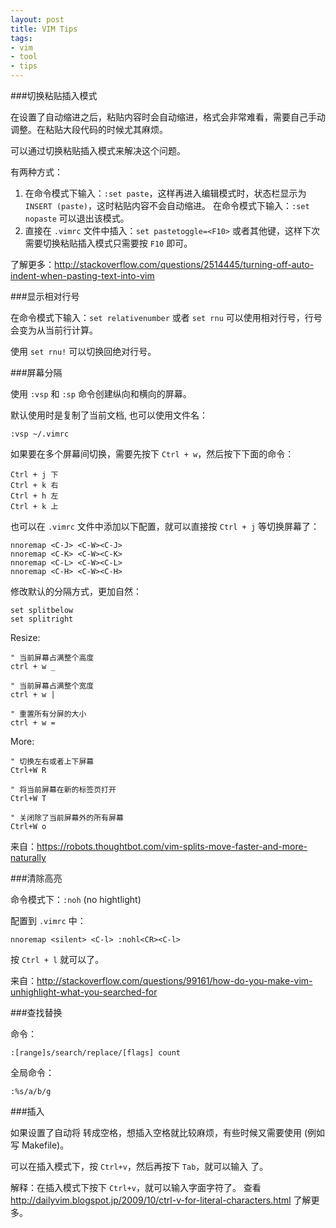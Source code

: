 ```yaml
---
layout: post
title: VIM Tips
tags:
- vim
- tool
- tips
---
```


###切换粘贴插入模式

在设置了自动缩进之后，粘贴内容时会自动缩进，格式会非常难看，需要自己手动调整。在粘贴大段代码的时候尤其麻烦。

可以通过切换粘贴插入模式来解决这个问题。

有两种方式：

1. 在命令模式下输入：`:set paste`，这样再进入编辑模式时，状态栏显示为 `INSERT (paste)`，这时粘贴内容不会自动缩进。
在命令模式下输入：`:set nopaste` 可以退出该模式。
2. 直接在 `.vimrc` 文件中插入：`set pastetoggle=<F10>` 或者其他键，这样下次需要切换粘贴插入模式只需要按 `F10` 即可。

了解更多：<http://stackoverflow.com/questions/2514445/turning-off-auto-indent-when-pasting-text-into-vim>

###显示相对行号

在命令模式下输入：`set relativenumber` 或者 `set rnu` 可以使用相对行号，行号会变为从当前行计算。

使用 `set rnu!` 可以切换回绝对行号。

###屏幕分隔

使用 `:vsp` 和 `:sp` 命令创建纵向和横向的屏幕。

默认使用时是复制了当前文档, 也可以使用文件名：

    :vsp ~/.vimrc

如果要在多个屏幕间切换，需要先按下 `Ctrl + w`，然后按下下面的命令：

    Ctrl + j 下
    Ctrl + k 右
    Ctrl + h 左
    Ctrl + k 上

也可以在 `.vimrc` 文件中添加以下配置，就可以直接按 `Ctrl + j` 等切换屏幕了：

    nnoremap <C-J> <C-W><C-J>
    nnoremap <C-K> <C-W><C-K>
    nnoremap <C-L> <C-W><C-L>
    nnoremap <C-H> <C-W><C-H>

修改默认的分隔方式，更加自然：

    set splitbelow
    set splitright

Resize:

    " 当前屏幕占满整个高度
    ctrl + w _

    " 当前屏幕占满整个宽度
    ctrl + w |

    " 重置所有分屏的大小
    ctrl + w =

More:

    " 切换左右或者上下屏幕
    Ctrl+W R

    " 将当前屏幕在新的标签页打开
    Ctrl+W T

    " 关闭除了当前屏幕外的所有屏幕
    Ctrl+W o

来自：<https://robots.thoughtbot.com/vim-splits-move-faster-and-more-naturally>

###清除高亮

命令模式下：`:noh` (no hightlight)

配置到 `.vimrc` 中：

    nnoremap <silent> <C-l> :nohl<CR><C-l>

按 `Ctrl + l` 就可以了。

来自：<http://stackoverflow.com/questions/99161/how-do-you-make-vim-unhighlight-what-you-searched-for>

###查找替换

命令：

    :[range]s/search/replace/[flags] count

全局命令：

    :%s/a/b/g

###插入 <Tab>

如果设置了自动将 <Tab> 转成空格，想插入空格就比较麻烦，有些时候又需要使用 <Tab> (例如写 Makefile)。

可以在插入模式下，按 `Ctrl+v`，然后再按下 `Tab`，就可以输入 <Tab> 了。

解释：在插入模式下按下 `Ctrl+v`，就可以输入字面字符了。
查看 <http://dailyvim.blogspot.jp/2009/10/ctrl-v-for-literal-characters.html> 了解更多。
